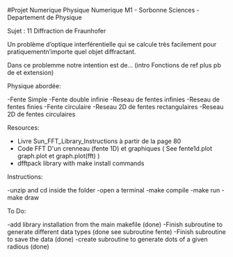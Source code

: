 #Projet Numerique
Physique Numerique M1 - Sorbonne Sciences - Departement de Physique


Sujet : 11  Diffraction de Fraunhofer

Un problème d’optique interférentielle qui se calcule très facilement pour pratiquementn’importe quel objet diffractant.

Dans ce problemme notre intention est de... (intro Fonctions de ref plus pb de et extension)

Physique abordée:

-Fente Simple
-Fente double infinie
-Reseau de fentes infinies
-Reseau de fentes finies
-Fente circulaire
-Reseau 2D de fentes rectangulaires
-Reseau 2D de fentes circulaires

Resources:

- Livre Sun_FFT_Library_Instructions à partir de la page 80
- Code FFT D'un crenneau (fente 1D) et graphiques ( See fente1d.plot graph.plot et graph.plot(fft) )
- dfftpack library with make install commands

Instructions:

-unzip and cd inside the folder
-open a terminal 
-make compile
-make run
-make draw

To Do:

-add library installation from the main makefile (done)
-Finish subroutine to generate different data types (done see subroutine fente)
-Finish subroutine to save the data (done)
-create subroutine to generate dots of a given radious (done)
